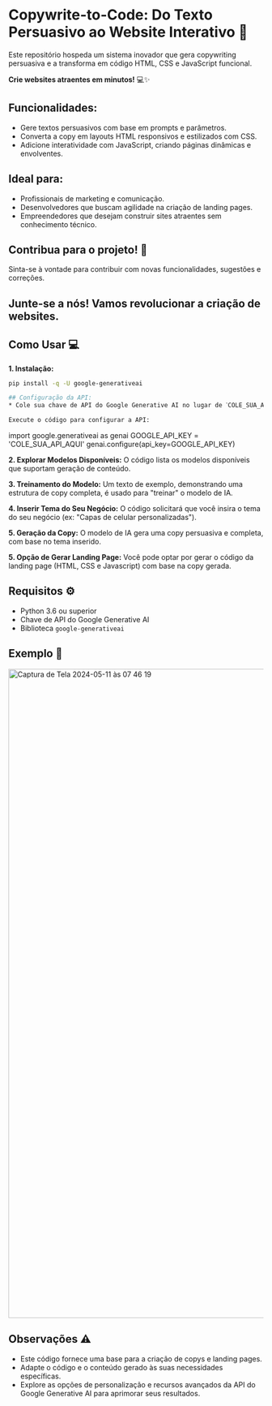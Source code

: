 # Copywrite-to-Code: Do Texto Persuasivo ao Website Interativo 🚀

Este repositório hospeda um sistema inovador que gera copywriting persuasiva e a transforma em código HTML, CSS e JavaScript funcional. 

**Crie websites atraentes em minutos!** 💻✨

## Funcionalidades:

* Gere textos persuasivos com base em prompts e parâmetros.
* Converta a copy em layouts HTML responsivos e estilizados com CSS.
* Adicione interatividade com JavaScript, criando páginas dinâmicas e envolventes.

## Ideal para:

* Profissionais de marketing e comunicação.
* Desenvolvedores que buscam agilidade na criação de landing pages.
* Empreendedores que desejam construir sites atraentes sem conhecimento técnico.

## Contribua para o projeto! 🤝

Sinta-se à vontade para contribuir com novas funcionalidades, sugestões e correções. 

## Junte-se a nós!  Vamos revolucionar a criação de websites.

## Como Usar 💻

**1. Instalação:**
   ```bash
   pip install -q -U google-generativeai
   
## Configuração da API:
* Cole sua chave de API do Google Generative AI no lugar de ˋCOLE_SUA_API_AQUIˋ.
  
Execute o código para configurar a API:

```
  import google.generativeai as genai
  GOOGLE_API_KEY = 'COLE_SUA_API_AQUI' 
  genai.configure(api_key=GOOGLE_API_KEY)

**2. Explorar Modelos Disponíveis:**
O código lista os modelos disponíveis que suportam geração de conteúdo.

**3. Treinamento do Modelo:**
Um texto de exemplo, demonstrando uma estrutura de copy completa, é usado para "treinar" o modelo de IA.

**4. Inserir Tema do Seu Negócio:**
O código solicitará que você insira o tema do seu negócio (ex: "Capas de celular personalizadas").

**5. Geração da Copy:**
O modelo de IA gera uma copy persuasiva e completa, com base no tema inserido.

**5. Opção de Gerar Landing Page:**
Você pode optar por gerar o código da landing page (HTML, CSS e Javascript) com base na copy gerada.

## Requisitos ⚙
* Python 3.6 ou superior
* Chave de API do Google Generative AI
* Biblioteca `google-generativeai`

## Exemplo 📝
<img width="1280" alt="Captura de Tela 2024-05-11 às 07 46 19" src="https://github.com/andreavenue/gerador_landing_page_ai/assets/99205326/4f33d4ca-6dbd-41bb-a7a5-fa720089791a">


## Observações ⚠️
* Este código fornece uma base para a criação de copys e landing pages.
* Adapte o código e o conteúdo gerado às suas necessidades específicas.
* Explore as opções de personalização e recursos avançados da API do Google Generative AI para aprimorar seus resultados.

